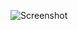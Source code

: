 ![Screenshot](https://raw.githubusercontent.com/Cryakl/Ultimate-RAT-Collection/refs/heads/main/Infector/Infector%201.8/Screenshot.png)
